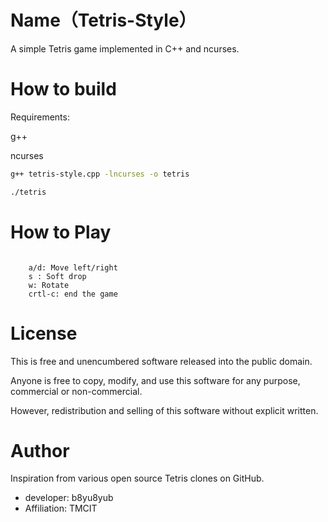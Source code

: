 # Name（Tetris-Style）
 
A simple Tetris game implemented in C++ and ncurses.
 
# How to build
 
Requirements:

g++

ncurses

```bash
g++ tetris-style.cpp -lncurses -o tetris

./tetris
```
 
# How to Play
 
```keyboad

    a/d: Move left/right
    s : Soft drop
    w: Rotate
    crtl-c: end the game

```
 
# License
 

This is free and unencumbered software released into the public domain. 

Anyone is free to copy, modify, and use this software for any purpose, 
commercial or non-commercial.

However, redistribution and selling of this software without explicit written.
 
# Author
 
 Inspiration from various open source Tetris clones on GitHub.

* developer: b8yu8yub 
* Affiliation: TMCIT
